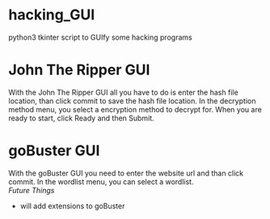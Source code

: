 # hacking_GUI
python3 tkinter script to GUIfy some hacking programs 


# John The Ripper GUI
With the John The Ripper GUI all you have to do is enter the hash file location, than click commit to save the hash file location. 
In the decryption method menu, you select a encryption method to decrypt for. 
When you are ready to start, click Ready and then Submit.
# goBuster GUI
With the goBuster GUI you need to enter the website url and than click commit.
In the wordlist menu, you can select a wordlist.<br>
*Future Things*
<ul>
<li>will add extensions to goBuster
</ul>

